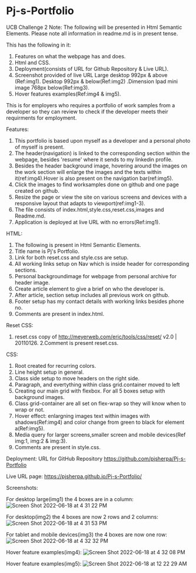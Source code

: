 # Pj-s-Portfolio
UCB Challenge 2
Note:
The following will be presented in Html Semantic Elements.
Please note all information in readme.md is in present tense.

This has the following in it:

1. Features on what the webpage has and does.
2. Html and CSS.
3. Deployment(consists of URL for Github Repository & Live URL). 
4. Screenshot provided of live URL Large desktop 992px & above (Ref:img1). Desktop 992px & below(Ref:img2) .Dimension Ipad mini image 768px below(Ref:img3).
5. Hover features examples(Ref:img4 & img5).

This is for employers who requires a portfolio of work samples from a developer so they can review to check if the developer meets their requirments for employment.

Features:

1. This portfolio is based upon myself as a developer and a personal photo of myself is present. 
2. The header(navigation) is linked to the corresponding section within the webpage, besides 'resume' where it sends to my linkedin profile.
3. Besides the header background image, hovering around the images on the work section will enlarge the images and the texts within it(ref:img4).Hover is also present on the navigation bar(ref:img5).
4. Click the images to find worksamples done on github and one page created on github.
5. Resize the page or view the site on various screens and devices with a responsive layout that adapts to viewport(ref:img1-3).
6. The file consists of index.html,style.css,reset.css,images and Readme.md.
7. Application is deployed at live URL with no errors(Ref:img1).

HTML:

1. The following is present in Html Semantic Elements.
2. Title name is Pj's Portfolio.
3. Link for both reset.css and style.css are setup.
4. All working links setup on Nav which is inside header for corresponding sections.
5. Personal backgroundimage for webpage from personal archive for header image.
6. Create article element to give a brief on who the developer is.
7. After article, section setup includes all previous work on github.
8. Footer setup has my contact details with working links besides phone no.
9. Comments are present in index.html.

Reset CSS:
1. reset.css copy of http://meyerweb.com/eric/tools/css/reset/ 
   v2.0 | 20110126.
2.Comment is present reset.css.

CSS:

1. Root created for recurring colors.
2. Line height setup in general.
3. Class side setup to move headers on the right side.
4. Paragraph, and evertything within class grid.container moved to left
5. Creating our main grid with flexbox. For all 5 boxes setup with background images.
6. Class grid-container are all set on flex-wrap so they will know when to wrap or not.
7. Hover effect: enlargning images text within images with shadows(Ref:img4) and color change from green to black for element a(Ref:img5).
8. Media query for larger screens,smaller screen and mobile devices(Ref img:1, img:2 & img:3).
9. Comments are present in style.css.

Deployment: URL for GitHub Repository https://github.com/pjsherpa/Pj-s-Portfolio

Live URL page: https://pjsherpa.github.io/Pj-s-Portfolio/

Screenshots:

For desktop large(img1) the 4 boxes are in a column:
![Screen Shot 2022-06-18 at 4 31 22 PM](https://user-images.githubusercontent.com/105903416/174460135-dd6f0ba1-49d4-44ca-a7a0-6061e31bb586.png)



For desktop(img2) the 4 boxes are now 2 rows and 2 columns:
![Screen Shot 2022-06-18 at 4 31 53 PM](https://user-images.githubusercontent.com/105903416/174460193-1f85d894-3713-48bd-8e29-632a12dbb425.png)





For tablet and mobile devices(img3) the 4 boxes are now one row:
![Screen Shot 2022-06-18 at 4 32 32 PM](https://user-images.githubusercontent.com/105903416/174460201-3e544ad0-a40b-4244-9171-11897cdd5a83.png)




Hover feature examples(img4):
![Screen Shot 2022-06-18 at 4 32 08 PM](https://user-images.githubusercontent.com/105903416/174460204-0b722ce4-ecd2-4d02-b798-e5f687e95c26.png)

 
 

Hover feature examples(img5):
![Screen Shot 2022-06-18 at 12 22 29 AM](https://user-images.githubusercontent.com/105903416/174427634-267869de-00e6-4666-a65d-7c47fbba914b.png)



